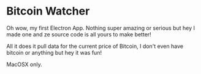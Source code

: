 # Bitcoin Watcher

Oh wow, my first Electron App. Nothing super amazing or serious but hey I made one and ze source code is all yours to make better!

All it does it pull data for the current price of Bitcoin, I don't even have bitcoin or anything but hey it was fun!

MacOSX only.